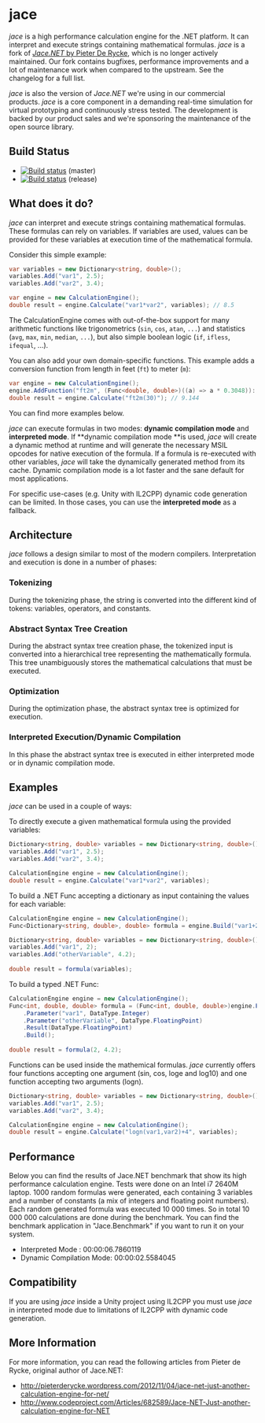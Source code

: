 # jace
_jace_ is a high performance calculation engine for the .NET platform. It can interpret and execute strings containing mathematical formulas. _jace_ is a fork of [_Jace.NET_ by Pieter De Rycke](https://github.com/pieterderycke/Jace), which is no longer actively maintained. Our fork contains bugfixes, performance improvements and a lot of maintenance work when compared to the upstream. See the changelog for a full list.

_jace_ is also the version of _Jace.NET_ we're using in our commercial products. _jace_ is a core component in a demanding real-time simulation for virtual prototyping and continuously stress tested. The development is backed by our product sales and we're sponsoring the maintenance of the open source library.

## Build Status
* [![Build status](https://github.com/adletec/jace/actions/workflows/dotnet.yml/badge.svg?branch=master)](https://github.com/adletec/jace/actions/workflows/dotnet.yml?query=branch%3Amaster) (master)
* [![Build status](https://github.com/adletec/jace/actions/workflows/release.yml/badge.svg)](https://github.com/adletec/jace/actions/workflows/release.yml?query=) (release)

## What does it do?
_jace_ can interpret and execute strings containing mathematical formulas. These formulas can rely on variables. If variables are used, values can be provided for these variables at execution time of the mathematical formula.

Consider this simple example:

```csharp
var variables = new Dictionary<string, double>();
variables.Add("var1", 2.5);
variables.Add("var2", 3.4);

var engine = new CalculationEngine();
double result = engine.Calculate("var1*var2", variables); // 8.5
```

The CalculationEngine comes with out-of-the-box support for many arithmetic functions like trigonometrics (`sin`, `cos`, `atan`, `...`) and statistics (`avg`, `max`, `min`, `median`, `...`), but also simple boolean logic (`if`, `ifless`, `ifequal`, ...).

You can also add your own domain-specific functions. This example adds a conversion function from length in feet (`ft`) to meter (`m`):

```csharp
var engine = new CalculationEngine();
engine.AddFunction("ft2m", (Func<double, double>)((a) => a * 0.3048)):
double result = engine.Calculate("ft2m(30)"); // 9.144
```

You can find more examples below.

_jace_ can execute formulas in two modes: **dynamic compilation mode** and **interpreted mode**. If **dynamic compilation mode **is used, _jace_ will create a dynamic method at runtime and will generate the necessary MSIL opcodes for native execution of the formula. If a formula is re-executed with other variables, _jace_ will take the dynamically generated method from its cache. Dynamic compilation mode is a lot faster and the sane default for most applications.

For specific use-cases (e.g. Unity with IL2CPP) dynamic code generation can be limited. In those cases, you can use the **interpreted mode** as a fallback.

## Architecture
_jace_ follows a design similar to most of the modern compilers. Interpretation and execution is done in a number of phases:

### Tokenizing
During the tokenizing phase, the string is converted into the different kind of tokens: variables, operators, and constants.

### Abstract Syntax Tree Creation
During the abstract syntax tree creation phase, the tokenized input is converted into a hierarchical tree representing the mathematically formula. This tree unambiguously stores the mathematical calculations that must be executed.

### Optimization
During the optimization phase, the abstract syntax tree is optimized for execution.

### Interpreted Execution/Dynamic Compilation
In this phase the abstract syntax tree is executed in either interpreted mode or in dynamic compilation mode.

## Examples
_jace_ can be used in a couple of ways:

To directly execute a given mathematical formula using the provided variables:
```csharp
Dictionary<string, double> variables = new Dictionary<string, double>();
variables.Add("var1", 2.5);
variables.Add("var2", 3.4);

CalculationEngine engine = new CalculationEngine();
double result = engine.Calculate("var1*var2", variables);
```

To build a .NET Func accepting a dictionary as input containing the values for each variable:
```csharp
CalculationEngine engine = new CalculationEngine();
Func<Dictionary<string, double>, double> formula = engine.Build("var1+2/(3*otherVariable)");

Dictionary<string, double> variables = new Dictionary<string, double>();
variables.Add("var1", 2);
variables.Add("otherVariable", 4.2);
	
double result = formula(variables);
```

To build a typed .NET Func:
```csharp
CalculationEngine engine = new CalculationEngine();
Func<int, double, double> formula = (Func<int, double, double>)engine.Formula("var1+2/(3*otherVariable)")
	.Parameter("var1", DataType.Integer)
    .Parameter("otherVariable", DataType.FloatingPoint)
    .Result(DataType.FloatingPoint)
    .Build();
	
double result = formula(2, 4.2);
```

Functions can be used inside the mathemical formulas. _jace_ currently offers four functions accepting one argument (sin, cos, loge and log10) and one function accepting two arguments (logn).

```csharp
Dictionary<string, double> variables = new Dictionary<string, double>();
variables.Add("var1", 2.5);
variables.Add("var2", 3.4);

CalculationEngine engine = new CalculationEngine();
double result = engine.Calculate("logn(var1,var2)+4", variables);
```

## Performance
Below you can find the results of Jace.NET benchmark that show its high performance calculation engine. Tests were done on an Intel i7 2640M laptop.
1000 random formulas were generated, each containing 3 variables and a number of constants (a mix of integers and floating point numbers). Each random generated formula was executed 10 000 times. So in total 10 000 000 calculations are done during the benchmark. You can find the benchmark application in "Jace.Benchmark" if you want to run it on your system.

* Interpreted Mode : 00:00:06.7860119
* Dynamic Compilation Mode: 00:00:02.5584045

## Compatibility
If you are using _jace_ inside a Unity project using IL2CPP you must use _jace_ in interpreted mode due to limitations of IL2CPP with dynamic code generation.

## More Information
For more information, you can read the following articles from Pieter de Rycke, original author of Jace.NET:
* http://pieterderycke.wordpress.com/2012/11/04/jace-net-just-another-calculation-engine-for-net/
* http://www.codeproject.com/Articles/682589/Jace-NET-Just-another-calculation-engine-for-NET
